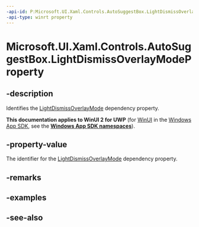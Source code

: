 ```yaml
---
-api-id: P:Microsoft.UI.Xaml.Controls.AutoSuggestBox.LightDismissOverlayModeProperty
-api-type: winrt property
---
```


<!-- Property syntax
public Windows.UI.Xaml.DependencyProperty LightDismissOverlayModeProperty { get; }
-->

# Microsoft.UI.Xaml.Controls.AutoSuggestBox.LightDismissOverlayModeProperty

## -description
Identifies the [LightDismissOverlayMode](autosuggestbox_lightdismissoverlaymode.md) dependency property.

**This documentation applies to WinUI 2 for UWP** (for [WinUI](/windows/apps/winui/winui3/) in the [Windows App SDK](/windows/apps/windows-app-sdk/), see the **[Windows App SDK namespaces](/windows/windows-app-sdk/api/winrt/)**).

## -property-value
The identifier for the [LightDismissOverlayMode](autosuggestbox_lightdismissoverlaymode.md) dependency property.

## -remarks

## -examples

## -see-also
